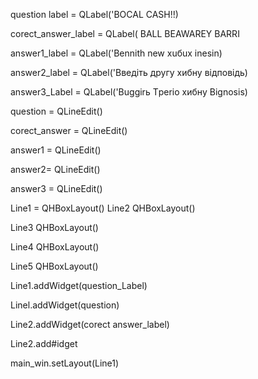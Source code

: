 question label = QLabel('BOCAL CASH!!)

corect_answer_label = QLabel( BALL BEAWAREY BARRI

answer1_label = QLabel('Bennith new xuбux inesin)

answer2_label = QLabel('Введіть другу хибну відповідь)

answer3_Label = QLabel('Buggirь Tреrio xибнy Bignosis)

question = QLineEdit()

corect_answer = QLineEdit()

answer1 = QLineEdit()

answer2= QLineEdit()

answer3 = QLineEdit()

Line1 = QHBoxLayout()
Line2 QHBoxLayout()

Line3 QHBoxLayout()

Line4 QHBoxLayout()

Line5 QHBoxLayout()

Line1.addWidget(question_Label)

Linel.addWidget(question)

Line2.addWidget(corect answer_label)

Line2.add#idget

main_win.setLayout(Line1)
